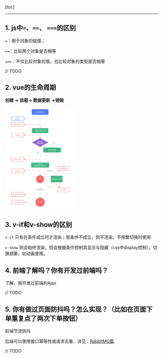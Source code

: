 [toc]

---

## 1. js中`=`、`==`、 `===`的区别

`=`：用于对象的赋值；

`==`：比较两个对象是否相等

`===`：不仅比较对象的值，也比较对象的类型是否相等

// TODO

## 2. vue的生命周期

**创建 -> 挂载-> 数据更新 ->销毁**

<img src="./assets/image-20251011174553319.png" alt="image-20251011174553319" style="zoom: 33%;" />

## 3. v-if和v-show的区别

`v-if` 只有在条件成立时才渲染；若条件不成立，则不渲染。不频繁切换时使用



`v-show` 则会始终渲染，但会根据条件控制其显示与隐藏（css中display控制）。切换频繁，如动画使用。



## 4. 前端了解吗？你有开发过前端吗？

了解，我开发过前端的Ajax

// TODO

## 5. 你有做过页面防抖吗？怎么实现？（比如在页面下单重复点了两次下单按钮）

前端节流防抖

后端可以使用接口幂等性或请求去重，详见：[RabbitMQ篇](./RabbitMQ篇.md)

// TODO